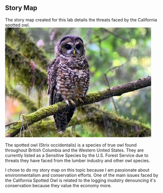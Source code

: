 ## Story Map

The story map created for this lab details the threats faced by the California spotted owl. 
![owl](img/spottedowl1.jpg)

The spotted owl (Strix occidentalis) is a species of true owl found throughout British Columbia and the Western United States. They are currently listed as a Sensitive Species by the U.S. Forest Service due to threats they have faced from the lumber industry and other owl species. 

I chose to do my story map on this topic because I am passionate about environmentalism and conservation efforts. One of the main issues faced by the California Spotted Owl is related to the logging inudstry denouncing it's conservation because they value the economy more. 
